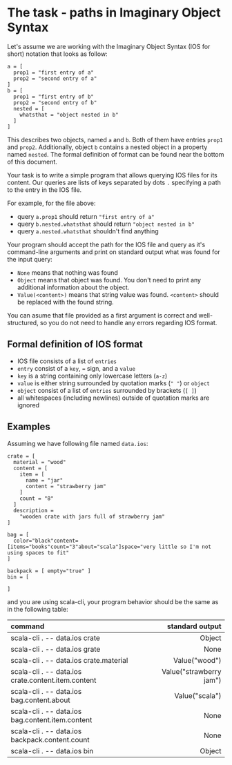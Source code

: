# The task - paths in Imaginary Object Syntax

Let's assume we are working with the Imaginary Object Syntax (IOS for short) notation that looks as follow:

```
a = [
  prop1 = "first entry of a"
  prop2 = "second entry of a"
]
b = [
  prop1 = "first entry of b"
  prop2 = "second entry of b"
  nested = [
    whatsthat = "object nested in b"
  ]
]
```

This describes two objects, named `a` and `b`. Both of them have entries `prop1` and `prop2`. Additionally, object `b` contains a nested object in a property named `nested`. The formal definition of format can be found near the bottom of this document.

Your task is to write a simple program that allows querying IOS files for its content. Our queries are lists of keys separated by dots `.` specifying a path to the entry in the IOS file.

For example, for the file above:

- query `a.prop1` should return `"first entry of a"`
- query `b.nested.whatsthat` should return `"object nested in b"`
- query `a.nested.whatsthat` shouldn't find anything

Your program should accept the path for the IOS file and query as it's command-line arguments and print on standard output what was found for the input query:

- `None` means that nothing was found
- `Object` means that object was found. You don't need to print any additional information about the object.
- `Value(<content>)` means that string value was found. `<content>` should be replaced with the found string.

You can asume that file provided as a first argument is correct and well-structured, so you do not need to handle any errors regarding IOS format.

## Formal definition of IOS format

- IOS file consists of a list of `entries`
- `entry` consist of a `key`, `=` sign, and a `value`
- `key` is a string containing only lowercase letters (`a-z`)
- `value` is either string surrounded by quotation marks (`" "`) or `object`
- `object` consist of a list of `entries` surrounded by brackets (`[ ]`)
- all whitespaces (including newlines) outside of quotation marks are ignored

## Examples

Assuming we have following file named `data.ios`:

```
crate = [
  material = "wood"
  content = [
    item = [
      name = "jar"
      content = "strawberry jam"
    ]
    count = "8"
  ]
  description =
    "wooden crate with jars full of strawberry jam"
]

bag = [
  color="black"content=[items="books"count="3"about="scala"]space="very little so I'm not using spaces to fit"
]

backpack = [ empty="true" ]
bin = [

]
```

and you are using scala-cli, your program behavior should be the same as in the following table:

| command                                             |         standard output |
| :---                                                |                    ---: |
| scala-cli . -- data.ios crate    <br/>                   |                  Object |
| scala-cli . -- data.ios grate                       |                    None |
| scala-cli . -- data.ios crate.material              |           Value("wood") |
| scala-cli . -- data.ios crate.content.item.content  | Value("strawberry jam") |
| scala-cli . -- data.ios bag.content.about           |          Value("scala") |
| scala-cli . -- data.ios bag.content.item.content    |                    None |
| scala-cli . -- data.ios backpack.content.count      |                    None |
| scala-cli . -- data.ios bin                         |                  Object |

